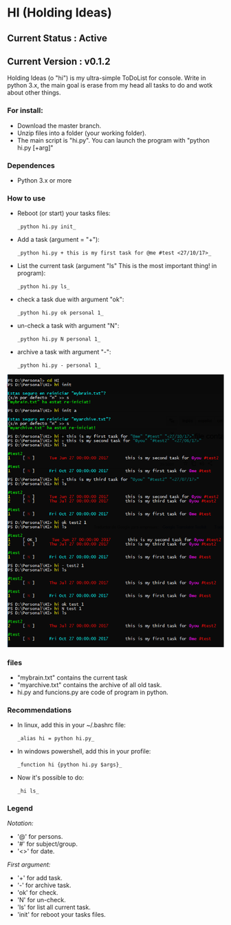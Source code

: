
# HI (Holding Ideas)
## Current Status : Active
## Current Version : v0.1.2

Holding Ideas (o "hi") is my ultra-simple ToDoList for console.
Write in python 3.x, the main goal is erase from my head all tasks to do and wotk about other things.

### For install:
 - Download the master branch.
 - Unzip files into a folder (your working folder).
 - The main script is "hi.py". You can launch the program with "python hi.py [+arg]"

### Dependences
- Python 3.x or more

### How to use
- Reboot (or start) your tasks files:

      _python hi.py init_

- Add a task (argument = "+"):

      _python hi.py + this is my first task for @me #test <27/10/17>_

- List the current task (argument "ls" This is the most important thing! in program):

      _python hi.py ls_

- check a task due with argument "ok":

      _python hi.py ok personal 1_

- un-check a task with argument "N":

      _python hi.py N personal 1_

- archive a task with argument "-":

      _python hi.py - personal 1_

![for example:](https://github.com/uny11/HI/blob/master/example.png)


### files
- "mybrain.txt" contains the current task
- "myarchive.txt" contains the archive of all old task.
- hi.py and funcions.py are code of program in python.


### Recommendations

- In linux, add this in your ~/.bashrc file:

      _alias hi = python hi.py_

- In windows powershell, add this in your profile:

      _function hi {python hi.py $args}_

- Now it's possible to do:

      _hi ls_



### Legend
*Notation:*
 - '@' for persons.
 - '#' for subject/group.
 - '<>' for date.

*First argument:*
 - '+' for add task.
 - '-' for archive task.
 - 'ok' for check.
 - 'N' for un-check.
 - 'ls' for list all current task.
 - 'init' for reboot your tasks files.
